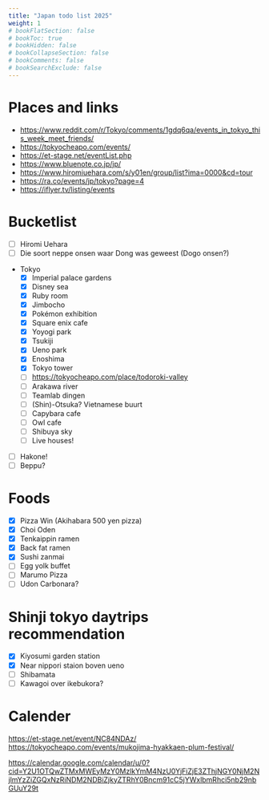 ```yaml
---
title: "Japan todo list 2025"
weight: 1
# bookFlatSection: false
# bookToc: true
# bookHidden: false
# bookCollapseSection: false
# bookComments: false
# bookSearchExclude: false
---
```


# Places and links
- https://www.reddit.com/r/Tokyo/comments/1gdq6qa/events_in_tokyo_this_week_meet_friends/
- https://tokyocheapo.com/events/
- https://et-stage.net/eventList.php
- https://www.bluenote.co.jp/jp/
- https://www.hiromiuehara.com/s/y01en/group/list?ima=0000&cd=tour
- https://ra.co/events/jp/tokyo?page=4
- https://iflyer.tv/listing/events

# Bucketlist

- [ ] Hiromi Uehara
- [ ] Die soort neppe onsen waar Dong was geweest (Dogo onsen?)
- Tokyo
  - [x] Imperial palace gardens
  - [x] Disney sea
  - [X] Ruby room
  - [X] Jimbocho
  - [x] Pokémon exhibition
  - [x] Square enix cafe
  - [x] Yoyogi park
  - [x] Tsukiji
  - [x] Ueno park
  - [x] Enoshima
  - [x] Tokyo tower
  - [ ] https://tokyocheapo.com/place/todoroki-valley
  - [ ] Arakawa river
  - [ ] Teamlab dingen
  - [ ] (Shin)-Otsuka? Vietnamese buurt
  - [ ] Capybara cafe
  - [ ] Owl cafe
  - [ ] Shibuya sky
  - [ ] Live houses!
- [ ] Hakone!
- [ ] Beppu?

# Foods

- [x] Pizza Win (Akihabara 500 yen pizza)
- [x] Choi Oden
- [x] Tenkaippin ramen
- [x] Back fat ramen
- [x] Sushi zanmai
- [ ] Egg yolk buffet
- [ ] Marumo Pizza
- [ ] Udon Carbonara?

# Shinji tokyo daytrips recommendation

- [x] Kiyosumi garden station
- [x] Near nippori staion boven ueno
- [ ] Shibamata
- [ ] Kawagoi over ikebukora?

# Calender

https://et-stage.net/event/NC84NDAz/
https://tokyocheapo.com/events/mukojima-hyakkaen-plum-festival/

https://calendar.google.com/calendar/u/0?cid=Y2U1OTQwZTMxMWEyMzY0MzlkYmM4NzU0YjFiZjE3ZThjNGY0NjM2NjlmYzZiZGQxNzRiNDM2NDBiZjkyZTRhY0Bncm91cC5jYWxlbmRhci5nb29nbGUuY29t
